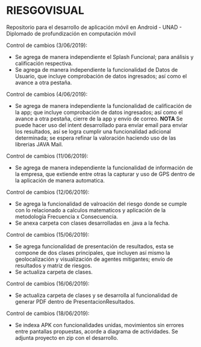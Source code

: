 # RIESGOVISUAL
Repositorio para el desarrollo de aplicación móvil en Android - UNAD - Diplomado de profundización en computación móvil

Control de cambios (3/06/2019):
- Se agrega de manera independiente el Splash Funcional; para análisis y calificación respectiva.
- Se agrega de manera independiente la funcionalidad de Datos de Usuario, que incluye comprobación de datos ingresados; así como el avance a otra pestaña.

Control de cambios (4/06/2019):
- Se agrega de manera independiente la funcionalidad de calificación de la app; que incluye comprobación de datos ingresados; así como el avance a otra pestaña, cierre de la app y envío de correo.
<b> NOTA </b> Se puede hacer uso del intent desarrollado para envíar email para envíar los resultados, así se logra cumplir una funcionalidad adicional determinada; se espera refinar la valoración haciendo uso de las librerias JAVA Mail.

Control de cambios (11/06/2019):
- Se agrega de manera independiente la funcionalidad de información de la empresa, que extiende entre otras la capturar y uso de GPS dentro de la aplicación de manera automatica.

Control de cambios (12/06/2019):
- Se agrega la funcionalidad de valroación del riesgo donde se cumple con lo relacionado a calculos matematicos y aplicación de la metodología Frecuencia x Consecuencia.
- Se anexa carpeta con clases desarrolladas en .java a la fecha.

Control de cambios (15/06/2019):
- Se agrega funcionalidad de presentación de resultados, esta se compone de dos clases principales, que incluyen así mismo la geolocalización y visualización de agentes mitigantes; envío de resultados y matriz de riesgos.
- Se actualiza carpeta de clases.

Control de cambios (16/06/2019):
- Se actualiza carpeta de clases y se desarrolla al funcionalidad de generar PDF dentro de PresentacionResultados.

Control de cambios (18/06/2019):
- Se indexa APK con funcionalidades unidas, movimientos sin errores entre pantallas propuestas, acorde a diagrama de actividades. Se adjunta proyecto en zip con el desarrollo.

